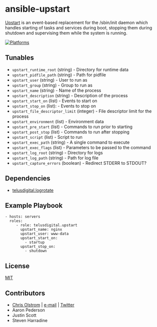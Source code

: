 # ansible-upstart

[Upstart](http://upstart.ubuntu.com/) is an event-based replacement for the /sbin/init daemon which handles starting of tasks and services during boot, stopping them during shutdown and supervising them while the system is running.

[![Platforms](http://img.shields.io/badge/platforms-ubuntu-lightgrey.svg?style=flat)](#)

Tunables
--------
* `upstart_runtime_root` (string) - Directory for runtime data
* `upstart_pidfile_path` (string) - Path for pidfile
* `upstart_user` (string) - User to run as
* `upstart_group` (string) - Group to run as
* `upstart_name` (string) - Name of the process
* `upstart_description` (string) - Description of the process
* `upstart_start_on` (list) - Events to start on
* `upstart_stop_on` (list):  - Events to stop on
* `upstart_file_descriptor_limit` (integer) - File descriptor limit for the process
* `upstart_environment` (list) - Environment data
* `upstart_pre_start` (list) - Commands to run prior to starting
* `upstart_post_stop` (list) - Commands to run after stopping
* `upstart_script` (list) - Script to run
* `upstart_exec_path` (string) - A single command to execute
* `upstart_exec_flags` (list) - Parameters to be passed to the command
* `upstart_log_root` (string) - Directory for logs
* `upstart_log_path` (string) - Path for log file
* `upstart_capture_errors` (boolean) - Redirect STDERR to STDOUT?

Dependencies
------------
* [telusdigital.logrotate](https://github.com/telusdigital/ansible-logrotate/)

Example Playbook
----------------
    - hosts: servers
      roles:
         - role: telusdigital.upstart
           upstart_name: nginx
           upstart_user: www-data
           upstart_start_on:
             - startup
           upstart_stop_on:
             - shutdown

License
-------
[MIT](https://tldrlegal.com/license/mit-license)

Contributors
------------
* [Chris Olstrom](https://colstrom.github.io/) | [e-mail](mailto:chris@olstrom.com) | [Twitter](https://twitter.com/ChrisOlstrom)
* Aaron Pederson
* Justin Scott
* Steven Harradine
